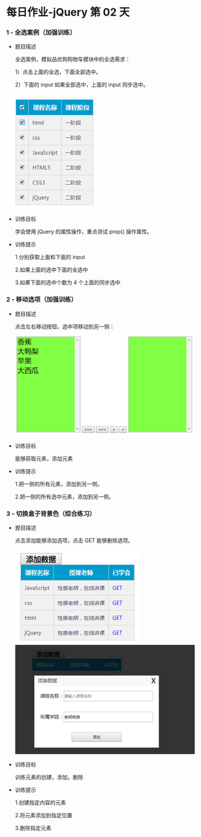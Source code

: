 # 每日作业-jQuery 第 02 天

### 1 - 全选案例（加强训练）

- 题目描述

  全选案例，模拟品优购购物车模块中的全选需求：

  1）点击上面的全选，下面全部选中。

  2）下面的 input 如果全部选中，上面的 input 同步选中。

![001](images/001.png)

- 训练目标

  学会使用 jQuery 的属性操作，重点测试 prop() 操作属性。

- 训练提示

  1.分别获取上面和下面的 input

  2.如果上面的选中下面的全选中

  3.如果下面的选中个数为 4 个上面的同步选中

### 2 - 移动选项（加强训练）

- 题目描述

  点击左右移动按钮，选中项移动到另一侧：

  ![002](images/002.png)

* 训练目标

  能够获取元素，添加元素

* 训练提示

  1.把一侧的所有元素，添加到另一侧。

  2.把一侧的所有选中元素，添加到另一侧。

### 3 - 切换盒子背景色（综合练习）

- 题目描述

  点击添加能够添加选项，点击 GET 能够删除选项。

  ![003](images/003.png)![004](images/004.png)

* 训练目标

  训练元素的创建，添加，删除

* 训练提示

  1.创建指定内容的元素

  2.将元素添加到指定位置

  3.删除指定元素

